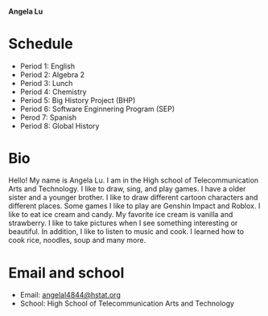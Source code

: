 #### Angela Lu 

# Schedule 
* Period 1: English 
* Period 2: Algebra 2
* Period 3: Lunch 
* Period 4: Chemistry 
* Period 5: Big History Project (BHP)
* Period 6: Software Enginnering Program (SEP)
* Perod 7: Spanish 
* Period 8: Global History 
# Bio 
Hello! My name is Angela Lu. I am in the High school of Telecommunication Arts and Technology. I like to draw, sing, and play games. I have a older sister and a younger brother. I like to draw different cartoon characters and different places. Some games I like to play are Genshin Impact and Roblox. I like to eat ice cream 
and candy. My favorite ice cream is vanilla and strawberry. I like to take pictures when I see something interesting or beautiful.
In addition, I like to listen to music and cook. I learned how to cook rice, noodles, soup and many more. 

# Email and school 
* Email: angelal4844@hstat.org
* School: High School of Telecommunication Arts and Technology 

